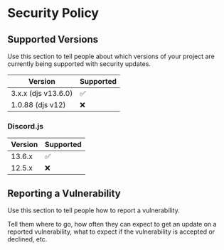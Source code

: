 # Security Policy

## Supported Versions

Use this section to tell people about which versions of your project are
currently being supported with security updates.

| Version             | Supported          |
| ------------------- | ------------------ |
| 3.x.x (djs v13.6.0) | :white_check_mark: |
| 1.0.88 (djs v12)    | :x:                |

### Discord.js

| Version | Supported          |
| ------- | ------------------ |
| 13.6.x  | :white_check_mark: |
| 12.5.x  | :x:                |

## Reporting a Vulnerability

Use this section to tell people how to report a vulnerability.

Tell them where to go, how often they can expect to get an update on a
reported vulnerability, what to expect if the vulnerability is accepted or
declined, etc.
